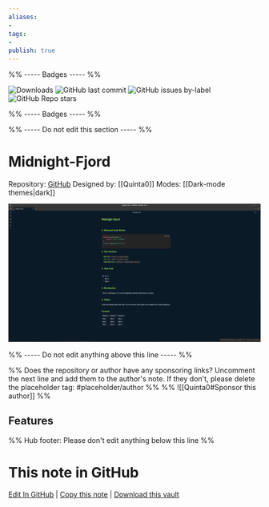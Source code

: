 ```yaml
---
aliases:
- 
tags: 
- 
publish: true
---
```


%% ----- Badges ----- %%

![Downloads](https://img.shields.io/badge/downloads-576-573E7A?style=for-the-badge&logo=)
![GitHub last commit](https://img.shields.io/github/last-commit/Quinta0/Midnight-Fjord?color=573E7A&label=last%20update&logo=github&style=for-the-badge)
![GitHub issues by-label](https://img.shields.io/github/issues/Quinta0/Midnight-Fjord/help%20wanted?color=573E7A&logo=github&style=for-the-badge) 
![GitHub Repo stars](https://img.shields.io/github/stars/Quinta0/Midnight-Fjord?color=573E7A&logo=github&style=for-the-badge)

%% ----- Badges ----- %%

%% ----- Do not edit this section ----- %%

# Midnight-Fjord

Repository: [GitHub](https://github.com/Quinta0/Midnight-Fjord)
Designed by: [[Quinta0]]
Modes: [[Dark-mode themes|dark]]



![screenshot](https://github.com/Quinta0/Midnight-Fjord/raw/HEAD/Midnight-Fjord-small.png)

%% ----- Do not edit anything above this line ----- %% 

%% Does the repository or author have any sponsoring links? Uncomment the next line and add them to the author's note. If they don't, please delete the placeholder tag: #placeholder/author %%
%% ![[Quinta0#Sponsor this author]] %%


## Features



%% Hub footer: Please don't edit anything below this line %%

# This note in GitHub

<span class="git-footer">[Edit In GitHub](https://github.dev/obsidian-community/obsidian-hub/blob/main/02%20-%20Community%20Expansions/02.05%20All%20Community%20Expansions/Themes/Midnight-Fjord.md "git-hub-edit-note") | [Copy this note](https://raw.githubusercontent.com/obsidian-community/obsidian-hub/main/02%20-%20Community%20Expansions/02.05%20All%20Community%20Expansions/Themes/Midnight-Fjord.md "git-hub-copy-note") | [Download this vault](https://github.com/obsidian-community/obsidian-hub/archive/refs/heads/main.zip "git-hub-download-vault") </span>
